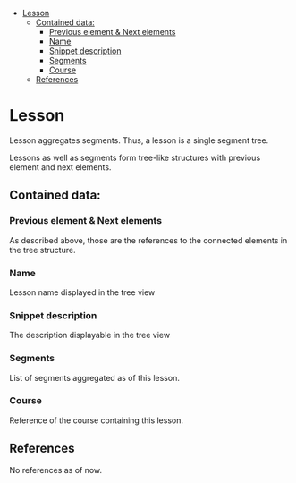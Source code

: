 <!-- TOC -->
* [Lesson](#lesson)
  * [Contained data:](#contained-data)
    * [Previous element & Next elements](#previous-element--next-elements)
    * [Name](#name)
    * [Snippet description](#snippet-description)
    * [Segments](#segments)
    * [Course](#course)
  * [References](#references)
<!-- TOC -->

# Lesson
Lesson aggregates segments. Thus, a lesson is a single segment tree.

Lessons as well as segments form tree-like structures with previous element and next elements.

## Contained data:
### Previous element & Next elements
As described above, those are the references to the connected elements in the tree structure.

### Name
Lesson name displayed in the tree view

### Snippet description
The description displayable in the tree view

### Segments
List of segments aggregated as of this lesson.

### Course
Reference of the course containing this lesson.

## References
No references as of now.